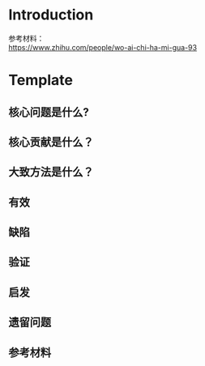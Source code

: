 # Introduction

参考材料：  
https://www.zhihu.com/people/wo-ai-chi-ha-mi-gua-93

# Template

## 核心问题是什么?

## 核心贡献是什么？

## 大致方法是什么？

## 有效

## 缺陷

## 验证

## 启发

## 遗留问题

## 参考材料